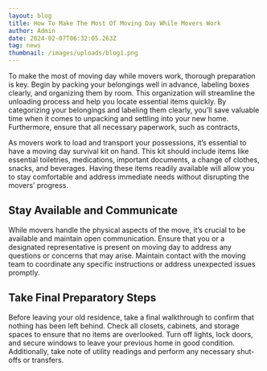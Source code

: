 ```yaml
---
layout: blog
title: How To Make The Most Of Moving Day While Movers Work
author: Admin
date: 2024-02-07T06:32:05.263Z
tag: news
thumbnail: /images/uploads/blog1.png
---
```

To make the most of moving day while movers work, thorough preparation is key. Begin by packing your belongings well in advance, labeling boxes clearly, and organizing them by room. This organization will streamline the unloading process and help you locate essential items quickly. By categorizing your belongings and labeling them clearly, you’ll save valuable time when it comes to unpacking and settling into your new home. Furthermore, ensure that all necessary paperwork, such as contracts,



As movers work to load and transport your possessions, it’s essential to have a moving day survival kit on hand. This kit should include items like essential toiletries, medications, important documents, a change of clothes, snacks, and beverages. Having these items readily available will allow you to stay comfortable and address immediate needs without disrupting the movers’ progress.

## Stay Available and Communicate

While movers handle the physical aspects of the move, it’s crucial to be available and maintain open communication. Ensure that you or a designated representative is present on moving day to address any questions or concerns that may arise. Maintain contact with the moving team to coordinate any specific instructions or address unexpected issues promptly.



## Take Final Preparatory Steps

Before leaving your old residence, take a final walkthrough to confirm that nothing has been left behind. Check all closets, cabinets, and storage spaces to ensure that no items are overlooked. Turn off lights, lock doors, and secure windows to leave your previous home in good condition. Additionally, take note of utility readings and perform any necessary shut-offs or transfers.
